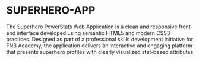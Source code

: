 # SUPERHERO-APP
The Superhero PowerStats Web Application is a clean and responsive front-end interface developed using semantic HTML5 and modern CSS3 practices. Designed as part of a professional skills development initiative for FNB Academy, the application delivers an interactive and engaging platform that presents superhero profiles with clearly visualized stat-based attributes

